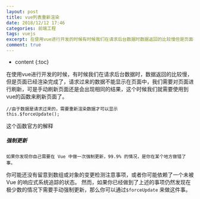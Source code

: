 ```yaml
---
layout: post
title: vue列表重新渲染
date: 2018/12/12 17:46
categories: 前端工程
tags: vuejs
excerpt: 在使用vue进行开发的时候有时候我们在请求后台数据时数据返回的比较慢但是页面已经渲染完成了请求过来的数据不能显示在页面中我们需要对页面进行刷新可是手动刷新页面还是会出现相同的结果这个时候我们就需要使用到vue的函数来刷新页面了precodeclasslanguagejavascript由于数据是请求过来的需要重新渲染数据才可以显示thisforceUpdatecodepre这个函数官方的解释h5强
comment: true
---
```


* content
{:toc}

在使用vue进行开发的时候，有时候我们在请求后台数据时，数据返回的比较慢，但是页面已经渲染完成了，请求过来的数据不能显示在页面中，我们需要对页面进行刷新，可是手动刷新页面还是会出现相同的结果，这个时候我们就需要使用到vue的函数来刷新页面了。

    
    
    //由于数据是请求过来的，需要重新渲染数据才可以显示
    this.$forceUpdate();
    

这个函数官方的解释

##### 强制更新

    
    
    如果你发现你自己需要在 Vue 中做一次强制更新，99.9% 的情况，是你在某个地方做错了事。
    

你可能还没有留意到数组或对象的变更检测注意事项，或者你可能依赖了一个未被 Vue 的响应式系统追踪的状态。
然而，如果你已经做到了上述的事项仍然发现在极少数的情况下需要手动强制更新，那么你可以通过`$forceUpdate` 来做这件事。


    
